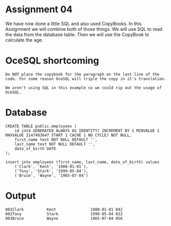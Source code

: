 # Assignment 04

We have now done a little SQL and also used CopyBooks. In this Assignment
we will combine both of those things. We will use SQL to read the data from 
the database table. Then we will use the CopyBook to calculate the age.

# OceSQL shortcoming
```
Do NOT place the copybook for the paragraph on the last line of the 
code. For some reason OceSQL will triple the copy in it's translation.

We aren't using SQL in this example so we could rip out the usage of 
OceSQL. 
```


# Database
```
CREATE TABLE public.employees (
	id int4 GENERATED ALWAYS AS IDENTITY( INCREMENT BY 1 MINVALUE 1 MAXVALUE 2147483647 START 1 CACHE 1 NO CYCLE) NOT NULL,
	first_name text NOT NULL DEFAULT '',
	last_name text NOT NULL DEFAULT '',
    date_of_birth DATE
);

insert into employees (first_name, last_name, date_of_birth) values 
	('Clark', 'Kent', '1980-01-01'),
	('Tony', 'Stark', '1999-05-04'),
	('Bruce', 'Wayne', '1965-07-04')
```

# Output
```
001Clark          Kent               1980-01-01 042
002Tony           Stark              1999-05-04 022
003Bruce          Wayne              1965-07-04 056
```